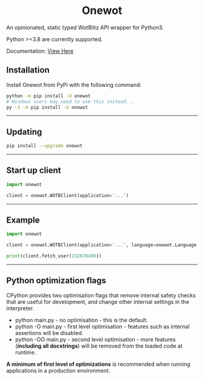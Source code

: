 <h1 align="center">Onewot</h1>
<p>
An opinionated, static typed WotBlitz API wrapper for Python3.

Python >=3.8 are currently supported.

Documentation: [View Here](https://onewot.readthedocs.io/en/latest/)
</p>

## Installation
Install Onewot from PyPi with the following command:

```bash
python -m pip install -U onewot
# Windows users may need to use this instead...
py -3 -m pip install -U onewot
```

----

## Updating

```bash
pip install --upgrade onewot
```

----

## Start up client

```py
import onewot

client = onewot.WOTBClient(application='...')
```

----

## Example

```py
import onewot

client = onewot.WOTBClient(application='...', language=onewot.Language.ENGLISH)

print(client.fetch_user(152870490))
```

----

## Python optimization flags
CPython provides two optimisation flags that remove internal safety checks that are useful for development, and change other internal settings in the interpreter.

- python main.py - no optimisation - this is the default.
- python -O main.py - first level optimisation - features such as internal
    assertions will be disabled.
- python -OO main.py - second level optimisation - more features (**including
    all docstrings**) will be removed from the loaded code at runtime.

**A minimum of first level of optimizations** is recommended when running applications in a production environment.